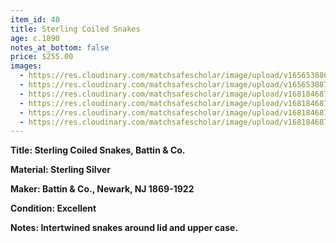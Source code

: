 ```yaml
---
item_id: 40
title: Sterling Coiled Snakes
age: c.1890
notes_at_bottom: false
price: $255.00
images:
  - https://res.cloudinary.com/matchsafescholar/image/upload/v1656538867/Twist_snakes1.jpg
  - https://res.cloudinary.com/matchsafescholar/image/upload/v1656538871/Twist_snakes4.jpg
  - https://res.cloudinary.com/matchsafescholar/image/upload/v1681846879/snakes/coiled3.jpg
  - https://res.cloudinary.com/matchsafescholar/image/upload/v1681846878/snakes/coiled4.jpg
  - https://res.cloudinary.com/matchsafescholar/image/upload/v1681846876/snakes/coiled1.jpg
  - https://res.cloudinary.com/matchsafescholar/image/upload/v1681846878/snakes/coiled2.jpg
---
```

**Title:		 Sterling Coiled Snakes, Battin & Co.** 


**Material:	 Sterling Silver**


**Maker:	        Battin & Co., Newark, NJ 1869-1922**


**Condition:	Excellent**


**Notes:		Intertwined snakes around lid and upper case.**